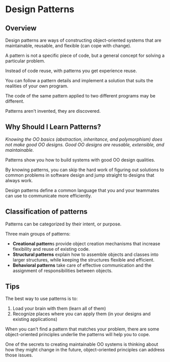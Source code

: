 # Design Patterns

## Overview

Design patterns are ways of constructing object-oriented systems that are maintainable, reusable, and flexible (can cope with change).

A pattern is not a specific piece of code, but a general concept for solving a particular problem.

Instead of code reuse, with patterns you get experience reuse.

You can follow a pattern details and implement a solution that suits the realities of your own program.

The code of the same pattern applied to two different programs may be different.

Patterns aren't invented, they are discovered.


## Why Should I Learn Patterns?

*Knowing the OO basics (abstraction, inheritance, and polymorphism) does not make good OO designs. Good OO designs are reusable, extensible, and maintainable.*

Patterns show you how to build systems with good OO design qualities.

By knowing patterns, you can skip the hard work of figuring out solutions to common problems in software design and jump straight to designs that always work.

Design patterns define a common language that you and your teammates can use to communicate more efficiently.


## Classification of patterns

Patterns can be categorized by their intent, or purpose.

Three main groups of patterns:
- **Creational pattern**s provide object creation mechanisms that increase flexibility and reuse of existing code.
- **Structural patterns** explain how to assemble objects and classes into larger structures, while keeping the structures flexible and efficient.
- **Behavioral patterns** take care of effective communication and the assignment of responsibilities between objects.


## Tips

The best way to use patterns is to:
1. Load your brain with them (learn all of them)
2. Recognize places where you can apply them (in your designs and existing applications)

When you can't find a pattern that matches your problem, there are some object-oriented principles underlie the patterns will help you to cope.

One of the secrets to creating maintainable OO systems is thinking about how they might change in the future, object-oriented principles can address those issues.